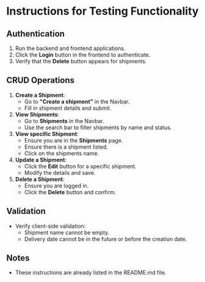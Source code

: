 # Instructions for Testing Functionality

## **Authentication**
1. Run the backend and frontend applications.
2. Click the **Login** button in the frontend to authenticate.
3. Verify that the **Delete** button appears for shipments.

## **CRUD Operations**
1. **Create a Shipment**:
   - Go to **"Create a shipment"** in the Navbar.
   - Fill in shipment details and submit.
2. **View Shipments**:
   - Go to **Shipments** in the Navbar.
   - Use the search bar to filter shipments by name and status.
3. **View specific Shipment**:
	 -	Ensure you are in the **Shipments** page.
	 -	Ensure there is a shipment listed.
	 -	Click on the shipments name.
4. **Update a Shipment**:
   - Click the **Edit** button for a specific shipment.
   - Modify the details and save.
5. **Delete a Shipment**:
   - Ensure you are logged in.
   - Click the **Delete** button and confirm.

## **Validation**
- Verify client-side validation:
   - Shipment name cannot be empty.
   - Delivery date cannot be in the future or before the creation date.

## **Notes**
- These instructions are already listed in the README.md file.